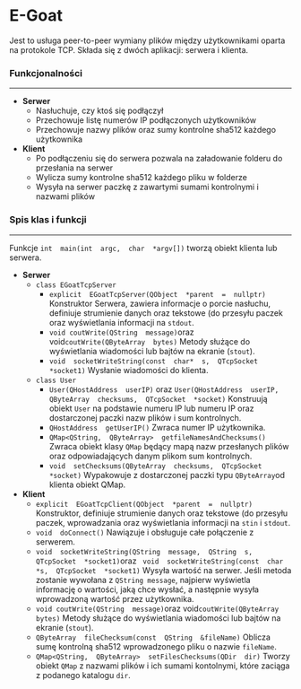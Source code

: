 ﻿# E-Goat
Jest to usługa peer-to-peer wymiany plików między użytkownikami oparta na protokole TCP. Składa się z dwóch aplikacji: serwera i klienta.
### Funkcjonalności 
---
- **Serwer**
	- Nasłuchuje, czy ktoś się podłączył
	- Przechowuje listę numerów IP podłączonych użytkowników 
	- Przechowuje nazwy plików oraz sumy kontrolne sha512 każdego użytkownika
- **Klient**
	- Po podłączeniu się do serwera pozwala na załadowanie folderu do przesłania na serwer
	- Wylicza sumy kontrolne sha512 każdego pliku w folderze
	- Wysyła na serwer paczkę z zawartymi sumami kontrolnymi i nazwami plików
### Spis klas i funkcji
---
Funkcje `int  main(int  argc,  char  *argv[])` tworzą obiekt klienta lub serwera.
- **Serwer**
	- `class EGoatTcpServer`
		-  `explicit  EGoatTcpServer(QObject  *parent  =  nullptr)`
		Konstruktor Serwera, zawiera informacje o porcie nasłuchu, definiuje strumienie danych oraz tekstowe (do przesyłu paczek oraz wyświetlania informacji na `stdout`.
		- `void coutWrite(QString  message)`oraz void`coutWrite(QByteArray  bytes)`
		Metody służące do wyświetlania wiadomości lub bajtów na ekranie (`stout`).
		- `void  socketWriteString(const  char*  s,  QTcpSocket  *socket1)`
		Wysłanie wiadomości do klienta.
	- `class User`
		- `User(QHostAddress  userIP)` oraz `User(QHostAddress  userIP,  QByteArray  checksums,  QTcpSocket  *socket)`
				Konstruują obiekt `User` na podstawie numeru IP lub numeru IP oraz dostarczonej paczki nazw plików i sum kontrolnych.
		- `QHostAddress  getUserIP()`
			Zwraca numer IP użytkownika.
		- `QMap<QString,  QByteArray>  getfileNamesAndChecksums()`
			Zwraca obiekt klasy `QMap` będący mapą nazw przesłanych plików oraz odpowiadających danym plikom sum kontrolnych.
		- `void  setChecksums(QByteArray  checksums,  QTcpSocket  *socket)`
			Wypakowuje z dostarczonej paczki typu `QByteArray`od klienta obiekt QMap.
- **Klient**
	- `explicit  EGoatTcpClient(QObject  *parent  =  nullptr)`
		Konstruktor, definiuje strumienie danych oraz tekstowe (do przesyłu paczek, wprowadzania oraz wyświetlania informacji na `stin` i `stdout`.
	- `void  doConnect()`
		Nawiązuje i obsługuje całe połączenie z serwerem.
	- `void  socketWriteString(QString  message,  QString  s,  QTcpSocket  *socket1)`oraz  ` void  socketWriteString(const  char  *s,  QTcpSocket  *socket1)`
		Wysyła wartość na serwer. Jeśli metoda zostanie wywołana z `QString message`, najpierw wyświetla informację o wartości, jaką chce wysłać, a następnie wysyła wprowadzoną wartość  przez użytkownika.
	-  `void coutWrite(QString  message)`oraz void`coutWrite(QByteArray  bytes)`
		Metody służące do wyświetlania wiadomości lub bajtów na ekranie (`stout`).
	- `QByteArray  fileChecksum(const  QString  &fileName)`
		Oblicza sumę kontrolną sha512 wprowadzonego pliku o nazwie `fileName`.
	- `QMap<QString,  QByteArray>  setFilesChecksums(QDir  dir)`
		Tworzy obiekt `QMap` z nazwami plików i ich sumami kontolnymi, które zaciąga z podanego katalogu `dir`.


